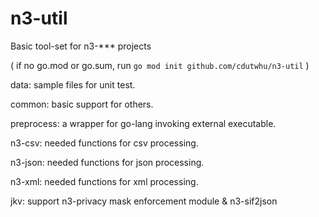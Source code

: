 # n3-util

Basic tool-set for n3-*** projects

( if no go.mod or go.sum, run `go mod init github.com/cdutwhu/n3-util` )

data: sample files for unit test.

common:     basic support for others.

preprocess: a wrapper for go-lang invoking external executable.

n3-csv:  needed functions for csv processing.

n3-json: needed functions for json processing.

n3-xml:  needed functions for xml processing.

jkv: support n3-privacy mask enforcement module & n3-sif2json
